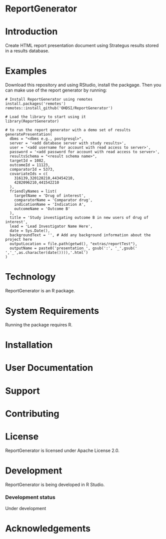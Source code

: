 ReportGenerator
===============

Introduction
============

Create HTML report presentation document using Strategus results stored in a results database.

Examples
========

Download this repository and using RStudio, install the packgage. Then you can make use of the report generator by running:

```{r}
# Install ReportGenerator using remotes
install.packages('remotes')
remotes::install_github('OHDSI/ReportGenerator')

# Load the library to start using it
library(ReportGenerator)

# to run the report generator with a demo set of results
generatePresentation(
  dbms = "<dbms e.g., postgresql>",
  server = '<add database server with study results>',
  user = '<add username for account with read access to server>',
  password = '<add password for account with read access to server>',
  resultsSchema = "<result schema name>",
  targetId = 1082,
  outcomeId = 11123,
  comparatorId = 5373,
  covariateIds = c(
    316139,320128210,443454210,
    4282096210,441542210
  ),
  friendlyNames = list(
    targetName = 'Drug of interest',
    comparatorName = 'Comparator drug',
    indicationName = 'Indication A',
    outcomeName = 'Outcome B'
  ),
  title = 'Study investigating outcome B in new users of drug of interest',
  lead = 'Lead Investigator Name Here',
  date = Sys.Date(),
  backgroundText = '', # Add any background information about the project here
  outputLocation = file.path(getwd(), "extras/reportTest"),
  outputName = paste0('presentation_', gsub(':', '_',gsub(' ','_',as.character(date()))),'.html')
)

```


Technology
==========

ReportGenerator is an R package.


System Requirements
===================

Running the package requires R.


Installation
============

  
User Documentation
==================


Support
=======


Contributing
============


License
=======

ReportGenerator is licensed under Apache License 2.0. 


Development
===========

ReportGenerator is being developed in R Studio.


### Development status

Under development


Acknowledgements
================


